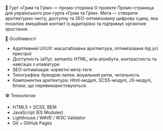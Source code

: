 🎸 Гурт «Грим та Грім» — промо-сторінка
О проекте
Промо-страница для українського рок-гурта «Грим та Грім». Мета — створити архітектурно чисту, доступну та SEO-оптимізовану цифрову сцену, яка посилює емоційний контакт із аудиторією та підтримує органічне зростання.

🚀 Особливості

- Адаптивний UI/UX: масштабована архітектура, оптимізована під усі пристрої
- Доступність (a11y): semantic HTML, aria-атрибути, контрастність та навігація з клавіатури
- SEO-оптимізація: коректні мета-теги
- Типографіка: брендові лапки, візуальний ритм, читальність
- Компонентна архітектура: Html-модулі, SCSS-модулі, JS-модулі, блоки, що перевикористовуються.

🛠️ Технологии

- HTML5 + SCSS, BEM
- JavaScript (ES Modules)
- Lighthouse / WAVE / W3C Validator
- Git + GitHub Pages
